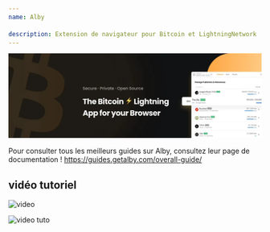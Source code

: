 ```yaml
---
name: Alby

description: Extension de navigateur pour Bitcoin et LightningNetwork
---
```


![cover](assets/cover.webp)

Pour consulter tous les meilleurs guides sur Alby, consultez leur page de documentation ! https://guides.getalby.com/overall-guide/

## vidéo tutoriel

![video](https://youtu.be/nd5fX2vHuDw)

![video tuto](https://guides.getalby.com/overall-guide/)
